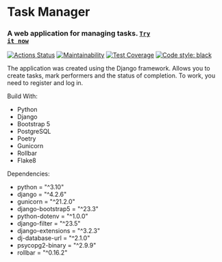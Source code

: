 # Task Manager 
### A web application for managing tasks. <code>[Try it now](http://62.113.97.17/)</code>

[![Actions Status](https://github.com/Konst-Pav/python-project-52/actions/workflows/hexlet-check.yml/badge.svg)](https://github.com/Konst-Pav/python-project-52/actions)
[![Maintainability](https://api.codeclimate.com/v1/badges/283a61003643f7eec2bf/maintainability)](https://codeclimate.com/github/Konst-Pav/python-project-52/maintainability)
[![Test Coverage](https://api.codeclimate.com/v1/badges/283a61003643f7eec2bf/test_coverage)](https://codeclimate.com/github/Konst-Pav/python-project-52/test_coverage)
[![Code style: black](https://img.shields.io/badge/code%20style-black-000000.svg)](https://github.com/psf/black)



The application was created using the Django framework. Allows you to create tasks, mark performers and the status of completion. To work, you need to register and log in.

Build With:
- Python
- Django
- Bootstrap 5
- PostgreSQL
- Poetry
- Gunicorn
- Rollbar
- Flake8

Dependencies:
- python = "^3.10"
- django = "^4.2.6"
- gunicorn = "^21.2.0"
- django-bootstrap5 = "^23.3"
- python-dotenv = "^1.0.0"
- django-filter = "^23.5"
- django-extensions = "^3.2.3"
- dj-database-url = "^2.1.0"
- psycopg2-binary = "^2.9.9"
- rollbar = "^0.16.2"
